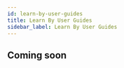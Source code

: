 ```yaml
---
id: learn-by-user-guides
title: Learn By User Guides
sidebar_label: Learn By User Guides
---
```


## Coming soon
